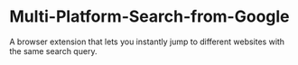 # Multi-Platform-Search-from-Google
A browser extension that lets you instantly jump to different websites with the same search query.


